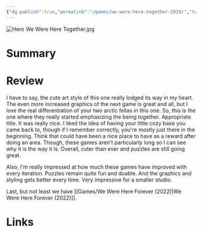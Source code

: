 ```yaml
---
{"dg-publish":true,"permalink":"/games/we-were-here-together-2019/","tags":["games","streamed"],"created":"2024-07-23","updated":"2024-10-29"}
---
```



![Hero We Were Here Together.jpg](/img/user/Attachments/Hero%20We%20Were%20Here%20Together.jpg)

# Summary

# Review

I have to say, the cute art style of this one really lodged its way in my heart. The even more increased graphics of the next game is great and all, but I love the real differentiation of your two arctic fellas in this one. So, this is the one where they really started emphasizing the being together. Appropriate title. It was really nice. I liked the idea of having your little cozy base you came back to, though if I remember correctly, you're mostly just there in the beginning. Think that could have been a nice place to have as a reward after doing an area. Though, these games aren't particularly long so I can see why it is the way it is. Overall, cuter than ever and puzzles are still going great.

Also, I'm really impressed at how much these games have improved with every iteration. Puzzles remain quite fun and doable. And the graphics and styling gets better every time. Very impressive for a smaller studio.

Last, but not least we have [[Games/We Were Here Forever (2022)\|We Were Here Forever (2022)]].

# Links
